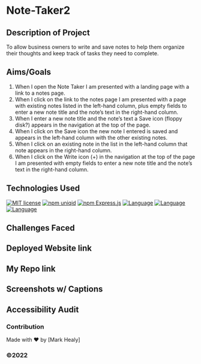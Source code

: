 # Note-Taker2

## Description of Project
To allow business owners to write and save notes to help them organize their thoughts and keep track of tasks they need to complete.

## Aims/Goals
1. When I open the Note Taker I am presented with a landing page with a link to a notes page.
2. When I click on the link to the notes page I am presented with a page with existing notes listed in the left-hand column, plus empty fields to enter a new note title and the note’s text in the right-hand column.
3. When I enter a new note title and the note’s text a Save icon (floppy disk?) appears in the navigation at the top of the page.
4. When I click on the Save icon the new note I entered is saved and appears in the left-hand column with the other existing notes.
5. When I click on an existing note in the list in the left-hand column that note appears in the right-hand column.
6. When I click on the Write icon (+) in the navigation at the top of the page I am presented with empty fields to enter a new note title and the note’s text in the right-hand column.


## Technologies Used

[![MIT license](https://img.shields.io/badge/License-MIT-blue.svg)](https://lbesson.mit-license.org/)
[![npm uniqid](https://img.shields.io/badge/npm-Uniqid-lightpurple.svg)](https://www.npmjs.com/package/uniqid)
[![npm Express.js](https://img.shields.io/badge/npm-Express.js-lightgrey.svg)](https://expressjs.com/)
[![Language](https://img.shields.io/badge/JavaScript-yellow.svg)](https://developer.oracle.com/javascript/)
[![Language](https://img.shields.io/badge/HTML-orange.svg)](https://html.spec.whatwg.org/multipage/)
[![Language](https://img.shields.io/badge/CSS-lightblue.svg)](https://www.w3.org/TR/CSS/#css)



## Challenges Faced


## Deployed Website link

## My Repo link

## Screenshots w/ Captions

## Accessibility Audit


### Contribution
Made with ❤️ by [Mark Healy]
### ©️2022 

